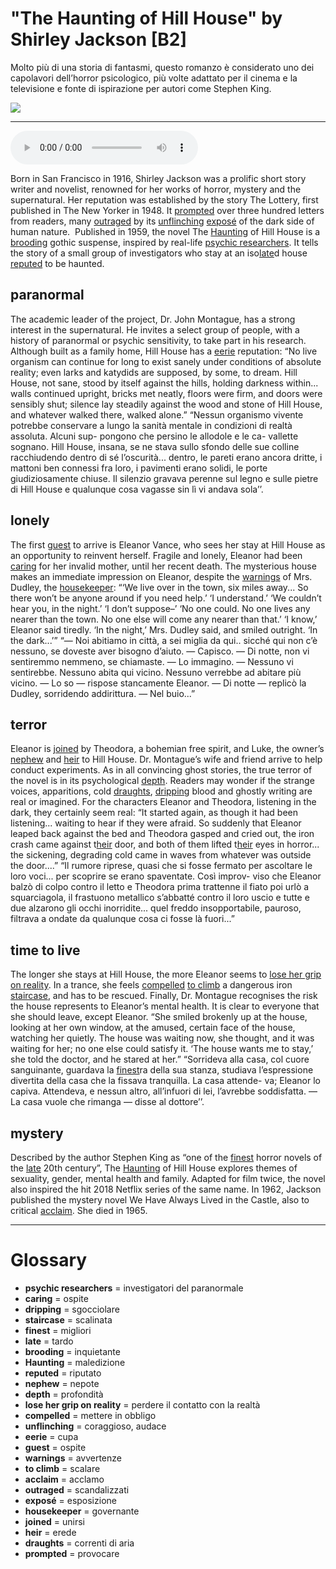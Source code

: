 # "The Haunting of Hill House" by Shirley Jackson   [B2]

Molto più di una storia di fantasmi, questo romanzo è considerato uno dei capolavori dell’horror psicologico, più volte adattato per il cinema e la televisione e fonte di ispirazione per autori come Stephen King.

![](The%20Haunting%20of%20Hill%20House%20by%20Shirley%20Jackson.jpg)

--------------

<div>
<audio controls autoplay>
    <source src="https://raw.githubusercontent.com/dartie/speakup/main/2022-11/The%20Haunting%20of%20Hill%20House%20by%20Shirley%20Jackson.mp3" type="audio/mpeg">
</audio>
</div>


Born in San Francisco in 1916, Shirley Jackson was a prolific short story writer and novelist, renowned for her works of horror, mystery and the supernatural. Her reputation was established by the story The Lottery, first published in The New Yorker in 1948. It [prompted](## "provocare") over three hundred letters from readers, many [outraged](## "scandalizzati") by its [unflinching](## "coraggioso, audace") [exposé](## "esposizione") of the dark side of human nature. 
Published in 1959, the novel The [Haunting](## "maledizione") of Hill House is a [brooding](## "inquietante") gothic suspense, inspired by real-life [psychic researchers](## "investigatori del paranormale"). It tells the story of a small group of investigators who stay at an iso[late](## "tardo")d house [reputed](## "riputato") to be haunted. 

## paranormal
The academic leader of the project, Dr. John Montague, has a strong interest in the supernatural. He invites a select group of people, with a history of paranormal or psychic sensitivity, to take part in his research. Although built as a family home, Hill House has a [eerie](## "cupa") reputation:
“No live organism can continue for long to exist sanely under conditions of absolute reality; even larks and katydids are supposed, by some, to dream. Hill House, not sane, stood by itself against the hills, holding darkness within... walls continued upright, bricks met neatly, floors were firm, and doors were sensibly shut; silence lay steadily against the wood and stone of Hill House, and whatever walked there, walked alone.”
“Nessun organismo vivente potrebbe conservare a lungo la sanità mentale in condizioni di realtà assoluta. Alcuni sup- pongono che persino le allodole e le ca- vallette sognano. Hill House, insana, se ne stava sullo sfondo delle sue colline racchiudendo dentro di sé l’oscurità... dentro, le pareti erano ancora dritte, i mattoni ben connessi fra loro, i pavimenti erano solidi, le porte giudiziosamente chiuse. Il silenzio gravava perenne sul legno e sulle pietre di Hill House e qualunque cosa vagasse sin lì vi andava sola’’.

## lonely
The first [guest](## "ospite") to arrive is Eleanor Vance, who sees her stay at Hill House as an opportunity to reinvent herself. Fragile and lonely, Eleanor had been [caring](## "ospite") for her invalid mother, until her recent death. The mysterious house makes an immediate impression on Eleanor, despite the [warnings](## "avvertenze") of Mrs. Dudley, the [housekeeper](## "governante"):
“‘We live over in the town, six miles away... So there won’t be anyone around if you need help.’
‘I understand.’
‘We couldn’t hear you, in the night.’
‘I don’t suppose–’
‘No one could. No one lives any nearer than the town. No one else will come any nearer than that.’
‘I know,’ Eleanor said tiredly.
‘In the night,’ Mrs. Dudley said, and smiled outright. ‘In the dark...’”
“— Noi abitiamo in città, a sei miglia da qui.. sicché qui non c’è nessuno, se doveste aver bisogno d’aiuto.
— Capisco.
— Di notte, non vi sentiremmo nemmeno, se chiamaste.
— Lo immagino.
— Nessuno vi sentirebbe. Nessuno abita qui vicino. Nessuno verrebbe
ad abitare più vicino.
— Lo so — rispose stancamente Eleanor. — Di notte — replicò la Dudley, sorridendo addirittura. — Nel buio...”

## terror
Eleanor is [joined](## "unirsi") by Theodora, a bohemian free spirit, and Luke, the owner’s [nephew](## "nepote") and [heir](## "erede") to Hill House. Dr. Montague’s wife and friend arrive to help conduct experiments. As in all convincing ghost stories, the true terror of the novel is in its psychological [depth](## "profondità"). Readers may wonder if the strange voices, apparitions, cold [draughts](## "correnti di aria"), [dripping](## "sgocciolare") blood and ghostly writing are real or imagined. For the characters Eleanor and Theodora, listening in the dark, they certainly seem real:
“It started again, as though it had been listening... waiting to hear if they were afraid. So suddenly that Eleanor leaped back against the bed and Theodora gasped and cried out, the iron crash came against t[heir](## "erede") door, and both of them lifted t[heir](## "erede") eyes in horror... the sickening, degrading cold came in waves from whatever was outside the door....”
“Il rumore riprese, quasi che si fosse fermato per ascoltare le loro voci... per scoprire se erano spaventate. Così improv- viso che Eleanor balzò di colpo contro il letto e Theodora prima trattenne il fiato poi urlò a squarciagola, il frastuono metallico s’abbatté contro il loro uscio e tutte e due alzarono gli occhi inorridite... quel freddo insopportabile, pauroso, filtrava a ondate da qualunque cosa ci fosse là fuori...”

## time to live
The longer she stays at Hill House, the more Eleanor seems to [lose her grip on reality](## "perdere il contatto con la realtà"). In a trance, she feels [compelled](## "mettere in obbligo") [to climb](## "scalare") a dangerous iron [staircase](## "scalinata"), and has to be rescued. Finally, Dr. Montague recognises the risk the house represents to Eleanor’s mental health. It is clear to everyone that she should leave, except Eleanor.
“She smiled brokenly up at the house, looking at her own window, at the amused, certain face of the house, watching her quietly. The house was waiting now, she thought, and it was waiting for her; no one else could satisfy it. ‘The house wants me to stay,’ she told the doctor, and he stared at her.”
“Sorrideva alla casa, col cuore sanguinante, guardava la [finest](## "migliori")ra della sua stanza, studiava l’espressione divertita della casa che la fissava tranquilla. La casa attende- va; Eleanor lo capiva. Attendeva, e nessun altro, all’infuori di lei, l’avrebbe soddisfatta. — La casa vuole che rimanga — disse al dottore’’.

## mystery
Described by the author Stephen King as “one of the [finest](## "migliori") horror novels of the [late](## "tardo") 20th century”, The [Haunting](## "maledizione") of Hill House explores themes of sexuality, gender, mental health and family. Adapted for film twice, the novel also inspired the hit 2018 Netflix series of the same name. In 1962, Jackson published the mystery novel We Have Always Lived in the Castle, also to critical [acclaim](## "acclamo"). She died in 1965. 

--------------

<div style = "display:block; clear:both; page-break-after:always;"></div>

# Glossary
* **psychic researchers** = investigatori del paranormale
* **caring** = ospite
* **dripping** = sgocciolare
* **staircase** = scalinata
* **finest** = migliori
* **late** = tardo
* **brooding** = inquietante
* **Haunting** = maledizione
* **reputed** = riputato
* **nephew** = nepote
* **depth** = profondità
* **lose her grip on reality** = perdere il contatto con la realtà
* **compelled** = mettere in obbligo
* **unflinching** = coraggioso, audace
* **eerie** = cupa
* **guest** = ospite
* **warnings** = avvertenze
* **to climb** = scalare
* **acclaim** = acclamo
* **outraged** = scandalizzati
* **exposé** = esposizione
* **housekeeper** = governante
* **joined** = unirsi
* **heir** = erede
* **draughts** = correnti di aria
* **prompted** = provocare
